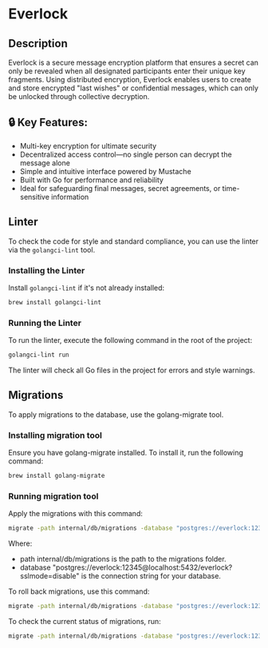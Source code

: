 # Everlock

## Description

Everlock is a secure message encryption platform that ensures a secret can only be revealed when all designated participants enter their unique key fragments. Using distributed encryption, Everlock enables users to create and store encrypted "last wishes" or confidential messages, which can only be unlocked through collective decryption.

## 🔒 Key Features:

*   Multi-key encryption for ultimate security
*   Decentralized access control—no single person can decrypt the message alone
*   Simple and intuitive interface powered by Mustache
*   Built with Go for performance and reliability
*   Ideal for safeguarding final messages, secret agreements, or time-sensitive information

## Linter

To check the code for style and standard compliance, you can use the linter via the `golangci-lint` tool.

### Installing the Linter

Install `golangci-lint` if it's not already installed:
```bash
brew install golangci-lint
```

### Running the Linter

To run the linter, execute the following command in the root of the project:
```bash
golangci-lint run
```
The linter will check all Go files in the project for errors and style warnings.

## Migrations

To apply migrations to the database, use the golang-migrate tool.

### Installing migration tool

Ensure you have golang-migrate installed. To install it, run the following command:
```bash
brew install golang-migrate
```

### Running migration tool 

Apply the migrations with this command:
```bash
migrate -path internal/db/migrations -database "postgres://everlock:12345@localhost:5432/everlock?sslmode=disable" up
```
Where:
- path internal/db/migrations is the path to the migrations folder.
- database "postgres://everlock:12345@localhost:5432/everlock?sslmode=disable" is the connection string for your database.

To roll back migrations, use this command:
```bash
migrate -path internal/db/migrations -database "postgres://everlock:12345@localhost:5432/everlock?sslmode=disable" down
```

To check the current status of migrations, run:
```bash
migrate -path internal/db/migrations -database "postgres://everlock:12345@localhost:5432/everlock?sslmode=disable" status
```
